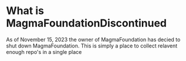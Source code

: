 # What is MagmaFoundationDiscontinued
As of November 15, 2023 the owner of MagmaFoundation has decied to shut down MagmaFoundation.
This is simply a place to collect relavent enough repo's in a single place
